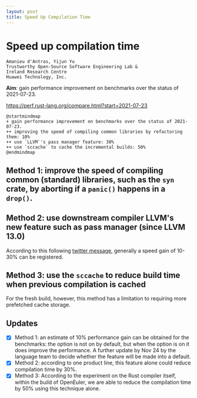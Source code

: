 ```yaml
---
layout: post
title: Speed Up Compilation Time
---
```


# Speed up compilation time

```
Amanieu d'Antras, Yijun Yu
Trustworthy Open-Source Software Engineering Lab &
Ireland Research Centre
Huawei Technology, Inc.
```

**Aim**: gain performance improvement on benchmarks over the status of 2021-07-23. 

https://perf.rust-lang.org/compare.html?start=2021-07-23

```plantuml
@startmindmap
+ gain performance improvement on benchmarks over the status of 2021-07-23.
++ improving the speed of compiling common libraries by refactoring them: 10%
++ use `LLVM`'s pass manager feature: 30%
++ use `sccache` to cache the incremental builds: 50%
@endmindmap
```

## Method 1: improve the speed of compiling common (standard) libraries, such as the `syn` crate, by aborting if a `panic()` happens in a `drop()`. 

## Method 2: use downstream compiler LLVM's new feature such as pass manager (since LLVM 13.0)

According to this following [twitter message](https://twitter.com/ryan_levick/status/1443202538099073027), generally a speed gain of 10-30% can be registered.


## Method 3: use the `sccache` to reduce build time when previous compilation is cached

For the fresh build, however, this method has a limitation to requiring more prefetched cache storage. 

## Updates

- [x] Method 1: an estimate of 10% performance gain can be obtained for the benchmarks: the option is not on by default, but when the option is on it does improve the performance. A further update by Nov 24 by the language team to decide whether the feature will be made into a default. 
- [x] Method 2: according to one product line, this feature alone could reduce compilation time by 30%. 
- [x] Method 3: According to the experiment on the Rust compiler itself, within the build of OpenEuler, we are able to reduce the compilation time by 50% using this technique alone. 
